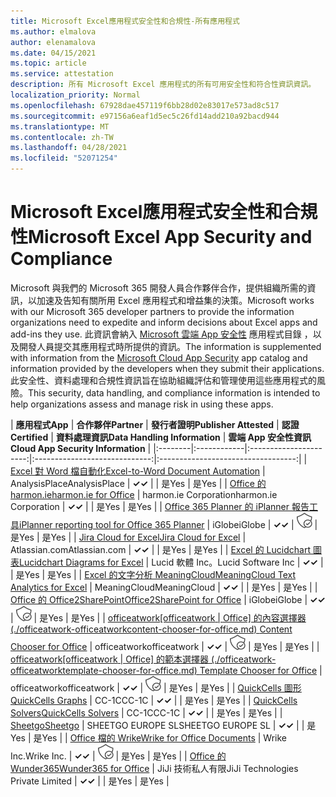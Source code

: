```yaml
---
title: Microsoft Excel應用程式安全性和合規性-所有應用程式
ms.author: elmalova
author: elenamalova
ms.date: 04/15/2021
ms.topic: article
ms.service: attestation
description: 所有 Microsoft Excel 應用程式的所有可用安全性和符合性資訊資訊。
localization_priority: Normal
ms.openlocfilehash: 67928dae457119f6bb28d02e83017e573ad8c517
ms.sourcegitcommit: e97156a6eaf1d5ec5c26fd14add210a92bacd944
ms.translationtype: MT
ms.contentlocale: zh-TW
ms.lasthandoff: 04/28/2021
ms.locfileid: "52071254"
---
```

# <a name="microsoft-excel-app-security-and-compliance"></a><span data-ttu-id="88c25-103">Microsoft Excel應用程式安全性和合規性</span><span class="sxs-lookup"><span data-stu-id="88c25-103">Microsoft Excel App Security and Compliance</span></span>

<span data-ttu-id="88c25-104">Microsoft 與我們的 Microsoft 365 開發人員合作夥伴合作，提供組織所需的資訊，以加速及告知有關所用 Excel 應用程式和增益集的決策。</span><span class="sxs-lookup"><span data-stu-id="88c25-104">Microsoft works with our Microsoft 365 developer partners to provide the information organizations need to expedite and inform decisions about Excel apps and add-ins they use.</span></span> <span data-ttu-id="88c25-105">此資訊會納入 [Microsoft 雲端 App 安全性](https://www.microsoft.com/en-us/enterprise-mobility-security/cloud-app-security) 應用程式目錄 ，以及開發人員提交其應用程式時所提供的資訊。</span><span class="sxs-lookup"><span data-stu-id="88c25-105">The information is supplemented with information from the [Microsoft Cloud App Security](https://www.microsoft.com/en-us/enterprise-mobility-security/cloud-app-security) app catalog and information provided by the developers when they submit their applications.</span></span> <span data-ttu-id="88c25-106">此安全性、資料處理和合規性資訊旨在協助組織評估和管理使用這些應用程式的風險。</span><span class="sxs-lookup"><span data-stu-id="88c25-106">This security, data handling, and compliance information is intended to help organizations assess and manage risk in using these apps.</span></span>

| <span data-ttu-id="88c25-107">**應用程式**</span><span class="sxs-lookup"><span data-stu-id="88c25-107">**App**</span></span> | <span data-ttu-id="88c25-108">**合作夥伴**</span><span class="sxs-lookup"><span data-stu-id="88c25-108">**Partner**</span></span> | <span data-ttu-id="88c25-109">**發行者證明**</span><span class="sxs-lookup"><span data-stu-id="88c25-109">**Publisher Attested**</span></span> | <span data-ttu-id="88c25-110">**認證**</span><span class="sxs-lookup"><span data-stu-id="88c25-110">**Certified**</span></span> | <span data-ttu-id="88c25-111">**資料處理資訊**</span><span class="sxs-lookup"><span data-stu-id="88c25-111">**Data Handling Information**</span></span> | <span data-ttu-id="88c25-112">**雲端 App 安全性資訊**</span><span class="sxs-lookup"><span data-stu-id="88c25-112">**Cloud App Security Information**</span></span> |
|:--------|:------------|:----------------------:|:-----------------------------:|:----------------------------------:|
| [<span data-ttu-id="88c25-113">Excel 對 Word 檔自動化</span><span class="sxs-lookup"><span data-stu-id="88c25-113">Excel-to-Word Document Automation</span></span>](./analysisplace-excel-to-word-document-automation.md) | <span data-ttu-id="88c25-114">AnalysisPlace</span><span class="sxs-lookup"><span data-stu-id="88c25-114">AnalysisPlace</span></span> | <span data-ttu-id="88c25-115">**✓**</span><span class="sxs-lookup"><span data-stu-id="88c25-115">**✓**</span></span> |  | <span data-ttu-id="88c25-116">是</span><span class="sxs-lookup"><span data-stu-id="88c25-116">Yes</span></span> | <span data-ttu-id="88c25-117">是</span><span class="sxs-lookup"><span data-stu-id="88c25-117">Yes</span></span> |
| [<span data-ttu-id="88c25-118">Office 的 harmon.ie</span><span class="sxs-lookup"><span data-stu-id="88c25-118">harmon.ie for Office</span></span>](./harmonie-corporation-for-office.md) | <span data-ttu-id="88c25-119">harmon.ie Corporation</span><span class="sxs-lookup"><span data-stu-id="88c25-119">harmon.ie Corporation</span></span> | <span data-ttu-id="88c25-120">**✓**</span><span class="sxs-lookup"><span data-stu-id="88c25-120">**✓**</span></span> |  | <span data-ttu-id="88c25-121">是</span><span class="sxs-lookup"><span data-stu-id="88c25-121">Yes</span></span> | <span data-ttu-id="88c25-122">是</span><span class="sxs-lookup"><span data-stu-id="88c25-122">Yes</span></span> |
| [<span data-ttu-id="88c25-123">Office 365 Planner 的 iPlanner 報告工具</span><span class="sxs-lookup"><span data-stu-id="88c25-123">iPlanner reporting tool for Office 365 Planner</span></span>](./iglobe-iplanner-reporting-tool-for-office-365-planner.md) | <span data-ttu-id="88c25-124">iGlobe</span><span class="sxs-lookup"><span data-stu-id="88c25-124">iGlobe</span></span> | <span data-ttu-id="88c25-125">**✓**</span><span class="sxs-lookup"><span data-stu-id="88c25-125">**✓**</span></span> | <img alt="Certified application badge" src="../media/certified-badge.png" height="25" width="25" /> | <span data-ttu-id="88c25-126">是</span><span class="sxs-lookup"><span data-stu-id="88c25-126">Yes</span></span> | <span data-ttu-id="88c25-127">是</span><span class="sxs-lookup"><span data-stu-id="88c25-127">Yes</span></span> |
| [<span data-ttu-id="88c25-128">Jira Cloud for Excel</span><span class="sxs-lookup"><span data-stu-id="88c25-128">Jira Cloud for Excel</span></span>](./atlassiancom-jira-cloud-for-excel.md) | <span data-ttu-id="88c25-129">Atlassian.com</span><span class="sxs-lookup"><span data-stu-id="88c25-129">Atlassian.com</span></span> | <span data-ttu-id="88c25-130">**✓**</span><span class="sxs-lookup"><span data-stu-id="88c25-130">**✓**</span></span> |  | <span data-ttu-id="88c25-131">是</span><span class="sxs-lookup"><span data-stu-id="88c25-131">Yes</span></span> | <span data-ttu-id="88c25-132">是</span><span class="sxs-lookup"><span data-stu-id="88c25-132">Yes</span></span> |
| [<span data-ttu-id="88c25-133">Excel 的 Lucidchart 圖表</span><span class="sxs-lookup"><span data-stu-id="88c25-133">Lucidchart Diagrams for Excel</span></span>](./lucid-software-inc-lucidchart-diagrams-for-excel.md) | <span data-ttu-id="88c25-134">Lucid 軟體 Inc。</span><span class="sxs-lookup"><span data-stu-id="88c25-134">Lucid Software Inc</span></span> | <span data-ttu-id="88c25-135">**✓**</span><span class="sxs-lookup"><span data-stu-id="88c25-135">**✓**</span></span> |  | <span data-ttu-id="88c25-136">是</span><span class="sxs-lookup"><span data-stu-id="88c25-136">Yes</span></span> | <span data-ttu-id="88c25-137">是</span><span class="sxs-lookup"><span data-stu-id="88c25-137">Yes</span></span> |
| [<span data-ttu-id="88c25-138">Excel 的文字分析 MeaningCloud</span><span class="sxs-lookup"><span data-stu-id="88c25-138">MeaningCloud Text Analytics for Excel</span></span>](./meaningcloud-text-analytics-for-excel.md) | <span data-ttu-id="88c25-139">MeaningCloud</span><span class="sxs-lookup"><span data-stu-id="88c25-139">MeaningCloud</span></span> | <span data-ttu-id="88c25-140">**✓**</span><span class="sxs-lookup"><span data-stu-id="88c25-140">**✓**</span></span> |  | <span data-ttu-id="88c25-141">是</span><span class="sxs-lookup"><span data-stu-id="88c25-141">Yes</span></span> | <span data-ttu-id="88c25-142">是</span><span class="sxs-lookup"><span data-stu-id="88c25-142">Yes</span></span> |
| [<span data-ttu-id="88c25-143">Office 的 Office2SharePoint</span><span class="sxs-lookup"><span data-stu-id="88c25-143">Office2SharePoint for Office</span></span>](./iglobe-office2sharepoint-for-office.md) | <span data-ttu-id="88c25-144">iGlobe</span><span class="sxs-lookup"><span data-stu-id="88c25-144">iGlobe</span></span> | <span data-ttu-id="88c25-145">**✓**</span><span class="sxs-lookup"><span data-stu-id="88c25-145">**✓**</span></span> | <img alt="Certified application badge" src="../media/certified-badge.png" height="25" width="25" /> | <span data-ttu-id="88c25-146">是</span><span class="sxs-lookup"><span data-stu-id="88c25-146">Yes</span></span> | <span data-ttu-id="88c25-147">是</span><span class="sxs-lookup"><span data-stu-id="88c25-147">Yes</span></span> |
| <span data-ttu-id="88c25-148">[officeatwork</span><span class="sxs-lookup"><span data-stu-id="88c25-148">[officeatwork</span></span> | <span data-ttu-id="88c25-149">Office] 的內容選擇器 (./officeatwork-officeatworkcontent-chooser-for-office.md) </span><span class="sxs-lookup"><span data-stu-id="88c25-149">Content Chooser for Office](./officeatwork-officeatworkcontent-chooser-for-office.md)</span></span> | <span data-ttu-id="88c25-150">officeatwork</span><span class="sxs-lookup"><span data-stu-id="88c25-150">officeatwork</span></span> | <span data-ttu-id="88c25-151">**✓**</span><span class="sxs-lookup"><span data-stu-id="88c25-151">**✓**</span></span> | <img alt="Certified application badge" src="../media/certified-badge.png" height="25" width="25" /> | <span data-ttu-id="88c25-152">是</span><span class="sxs-lookup"><span data-stu-id="88c25-152">Yes</span></span> | <span data-ttu-id="88c25-153">是</span><span class="sxs-lookup"><span data-stu-id="88c25-153">Yes</span></span> |
| <span data-ttu-id="88c25-154">[officeatwork</span><span class="sxs-lookup"><span data-stu-id="88c25-154">[officeatwork</span></span> | <span data-ttu-id="88c25-155">Office] 的範本選擇器 (./officeatwork-officeatworktemplate-chooser-for-office.md) </span><span class="sxs-lookup"><span data-stu-id="88c25-155">Template Chooser for Office](./officeatwork-officeatworktemplate-chooser-for-office.md)</span></span> | <span data-ttu-id="88c25-156">officeatwork</span><span class="sxs-lookup"><span data-stu-id="88c25-156">officeatwork</span></span> | <span data-ttu-id="88c25-157">**✓**</span><span class="sxs-lookup"><span data-stu-id="88c25-157">**✓**</span></span> | <img alt="Certified application badge" src="../media/certified-badge.png" height="25" width="25" /> | <span data-ttu-id="88c25-158">是</span><span class="sxs-lookup"><span data-stu-id="88c25-158">Yes</span></span> | <span data-ttu-id="88c25-159">是</span><span class="sxs-lookup"><span data-stu-id="88c25-159">Yes</span></span> |
| [<span data-ttu-id="88c25-160">QuickCells 圖形</span><span class="sxs-lookup"><span data-stu-id="88c25-160">QuickCells Graphs</span></span>](./cc-1c-quickcells-graphs.md) | <span data-ttu-id="88c25-161">CC-1C</span><span class="sxs-lookup"><span data-stu-id="88c25-161">CC-1C</span></span> | <span data-ttu-id="88c25-162">**✓**</span><span class="sxs-lookup"><span data-stu-id="88c25-162">**✓**</span></span> |  | <span data-ttu-id="88c25-163">是</span><span class="sxs-lookup"><span data-stu-id="88c25-163">Yes</span></span> | <span data-ttu-id="88c25-164">是</span><span class="sxs-lookup"><span data-stu-id="88c25-164">Yes</span></span> |
| [<span data-ttu-id="88c25-165">QuickCells Solvers</span><span class="sxs-lookup"><span data-stu-id="88c25-165">QuickCells Solvers</span></span>](./cc-1c-quickcells-solvers.md) | <span data-ttu-id="88c25-166">CC-1C</span><span class="sxs-lookup"><span data-stu-id="88c25-166">CC-1C</span></span> | <span data-ttu-id="88c25-167">**✓**</span><span class="sxs-lookup"><span data-stu-id="88c25-167">**✓**</span></span> |  | <span data-ttu-id="88c25-168">是</span><span class="sxs-lookup"><span data-stu-id="88c25-168">Yes</span></span> | <span data-ttu-id="88c25-169">是</span><span class="sxs-lookup"><span data-stu-id="88c25-169">Yes</span></span> |
| [<span data-ttu-id="88c25-170">Sheetgo</span><span class="sxs-lookup"><span data-stu-id="88c25-170">Sheetgo</span></span>](./sheetgo-europe-sl.md) | <span data-ttu-id="88c25-171">SHEETGO EUROPE SL</span><span class="sxs-lookup"><span data-stu-id="88c25-171">SHEETGO EUROPE SL</span></span> | <span data-ttu-id="88c25-172">**✓**</span><span class="sxs-lookup"><span data-stu-id="88c25-172">**✓**</span></span> |  | <span data-ttu-id="88c25-173">是</span><span class="sxs-lookup"><span data-stu-id="88c25-173">Yes</span></span> | <span data-ttu-id="88c25-174">是</span><span class="sxs-lookup"><span data-stu-id="88c25-174">Yes</span></span> |
| [<span data-ttu-id="88c25-175">Office 檔的 Wrike</span><span class="sxs-lookup"><span data-stu-id="88c25-175">Wrike for Office Documents</span></span>](./wrike-inc-for-office-documents.md) | <span data-ttu-id="88c25-176">Wrike Inc.</span><span class="sxs-lookup"><span data-stu-id="88c25-176">Wrike Inc.</span></span> | <span data-ttu-id="88c25-177">**✓**</span><span class="sxs-lookup"><span data-stu-id="88c25-177">**✓**</span></span> | <img alt="Certified application badge" src="../media/certified-badge.png" height="25" width="25" /> | <span data-ttu-id="88c25-178">是</span><span class="sxs-lookup"><span data-stu-id="88c25-178">Yes</span></span> | <span data-ttu-id="88c25-179">是</span><span class="sxs-lookup"><span data-stu-id="88c25-179">Yes</span></span> |
| [<span data-ttu-id="88c25-180">Office 的 Wunder365</span><span class="sxs-lookup"><span data-stu-id="88c25-180">Wunder365 for Office</span></span>](./jiji-technologies-private-limited-wunder365-for-office.md) | <span data-ttu-id="88c25-181">JiJi 技術私人有限</span><span class="sxs-lookup"><span data-stu-id="88c25-181">JiJi Technologies Private Limited</span></span> | <span data-ttu-id="88c25-182">**✓**</span><span class="sxs-lookup"><span data-stu-id="88c25-182">**✓**</span></span> |  | <span data-ttu-id="88c25-183">是</span><span class="sxs-lookup"><span data-stu-id="88c25-183">Yes</span></span> | <span data-ttu-id="88c25-184">是</span><span class="sxs-lookup"><span data-stu-id="88c25-184">Yes</span></span> |
